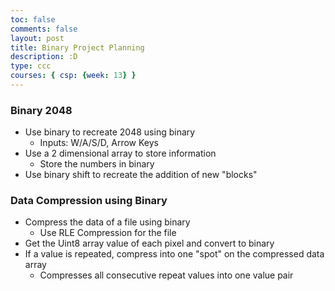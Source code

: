 ```yaml
---
toc: false
comments: false
layout: post
title: Binary Project Planning
description: :D
type: ccc
courses: { csp: {week: 13} }
---
```

### Binary 2048

- Use binary to recreate 2048 using binary
  - Inputs: W/A/S/D, Arrow Keys
- Use a 2 dimensional array to store information
  - Store the numbers in binary 
- Use binary shift to recreate the addition of new "blocks"


### Data Compression using Binary
- Compress the data of a file using binary
  - Use RLE Compression for the file
- Get the Uint8 array value of each pixel and convert to binary
- If a value is repeated, compress into one "spot" on the compressed data array
  - Compresses all consecutive repeat values into one value pair
